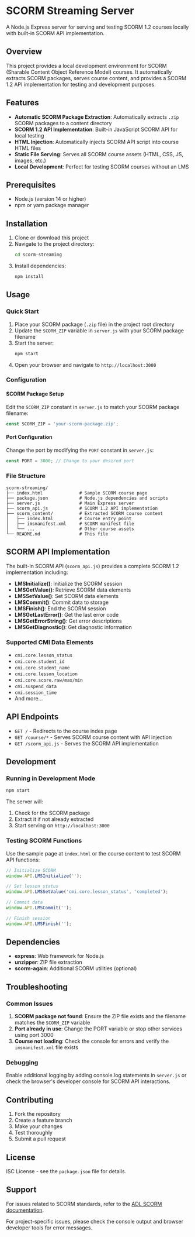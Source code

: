 # SCORM Streaming Server

A Node.js Express server for serving and testing SCORM 1.2 courses locally with built-in SCORM API implementation.

## Overview

This project provides a local development environment for SCORM (Sharable Content Object Reference Model) courses. It automatically extracts SCORM packages, serves course content, and provides a SCORM 1.2 API implementation for testing and development purposes.

## Features

- **Automatic SCORM Package Extraction**: Automatically extracts `.zip` SCORM packages to a content directory
- **SCORM 1.2 API Implementation**: Built-in JavaScript SCORM API for local testing
- **HTML Injection**: Automatically injects SCORM API script into course HTML files
- **Static File Serving**: Serves all SCORM course assets (HTML, CSS, JS, images, etc.)
- **Local Development**: Perfect for testing SCORM courses without an LMS

## Prerequisites

- Node.js (version 14 or higher)
- npm or yarn package manager

## Installation

1. Clone or download this project
2. Navigate to the project directory:
   ```bash
   cd scorm-streaming
   ```
3. Install dependencies:
   ```bash
   npm install
   ```

## Usage

### Quick Start

1. Place your SCORM package (`.zip` file) in the project root directory
2. Update the `SCORM_ZIP` variable in `server.js` with your SCORM package filename
3. Start the server:
   ```bash
   npm start
   ```
4. Open your browser and navigate to `http://localhost:3000`

### Configuration

#### SCORM Package Setup

Edit the `SCORM_ZIP` constant in `server.js` to match your SCORM package filename:

```javascript
const SCORM_ZIP = 'your-scorm-package.zip';
```

#### Port Configuration

Change the port by modifying the `PORT` constant in `server.js`:

```javascript
const PORT = 3000; // Change to your desired port
```

### File Structure

```
scorm-streaming/
├── index.html              # Sample SCORM course page
├── package.json            # Node.js dependencies and scripts
├── server.js               # Main Express server
├── scorm_api.js            # SCORM 1.2 API implementation
├── scorm_content/          # Extracted SCORM course content
│   ├── index.html          # Course entry point
│   ├── imsmanifest.xml     # SCORM manifest file
│   └── ...                 # Other course assets
└── README.md               # This file
```

## SCORM API Implementation

The built-in SCORM API (`scorm_api.js`) provides a complete SCORM 1.2 implementation including:

- **LMSInitialize()**: Initialize the SCORM session
- **LMSGetValue()**: Retrieve SCORM data elements
- **LMSSetValue()**: Set SCORM data elements
- **LMSCommit()**: Commit data to storage
- **LMSFinish()**: End the SCORM session
- **LMSGetLastError()**: Get the last error code
- **LMSGetErrorString()**: Get error descriptions
- **LMSGetDiagnostic()**: Get diagnostic information

### Supported CMI Data Elements

- `cmi.core.lesson_status`
- `cmi.core.student_id`
- `cmi.core.student_name`
- `cmi.core.lesson_location`
- `cmi.core.score.raw/max/min`
- `cmi.suspend_data`
- `cmi.session_time`
- And more...

## API Endpoints

- `GET /` - Redirects to the course index page
- `GET /course/*` - Serves SCORM course content with API injection
- `GET /scorm_api.js` - Serves the SCORM API implementation

## Development

### Running in Development Mode

```bash
npm start
```

The server will:
1. Check for the SCORM package
2. Extract it if not already extracted
3. Start serving on `http://localhost:3000`

### Testing SCORM Functions

Use the sample page at `index.html` or the course content to test SCORM API functions:

```javascript
// Initialize SCORM
window.API.LMSInitialize('');

// Set lesson status
window.API.LMSSetValue('cmi.core.lesson_status', 'completed');

// Commit data
window.API.LMSCommit('');

// Finish session
window.API.LMSFinish('');
```

## Dependencies

- **express**: Web framework for Node.js
- **unzipper**: ZIP file extraction
- **scorm-again**: Additional SCORM utilities (optional)

## Troubleshooting

### Common Issues

1. **SCORM package not found**: Ensure the ZIP file exists and the filename matches the `SCORM_ZIP` variable
2. **Port already in use**: Change the PORT variable or stop other services using port 3000
3. **Course not loading**: Check the console for errors and verify the `imsmanifest.xml` file exists

### Debugging

Enable additional logging by adding console.log statements in `server.js` or check the browser's developer console for SCORM API interactions.

## Contributing

1. Fork the repository
2. Create a feature branch
3. Make your changes
4. Test thoroughly
5. Submit a pull request

## License

ISC License - see the `package.json` file for details.

## Support

For issues related to SCORM standards, refer to the [ADL SCORM documentation](https://adlnet.gov/projects/scorm/).

For project-specific issues, please check the console output and browser developer tools for error messages.
